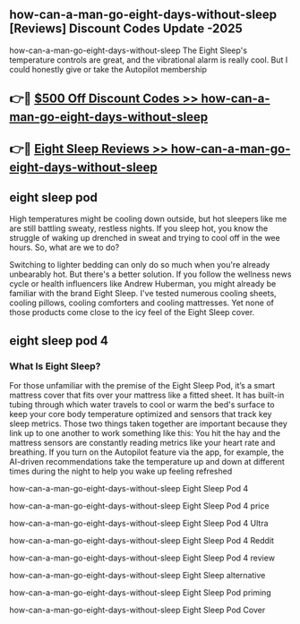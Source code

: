 ## how-can-a-man-go-eight-days-without-sleep [Reviews​] Discount Codes Update -2025

how-can-a-man-go-eight-days-without-sleep The Eight Sleep's temperature controls are great, and the vibrational alarm is really cool. But I could honestly give or take the Autopilot membership

## 👉🔴 [$500 Off Discount Codes >> how-can-a-man-go-eight-days-without-sleep](http://download.freeplayer.one?title=how-can-a-man-go-eight-days-without-sleep&ref=18-ES)

## 👉🔴 [Eight Sleep Reviews >> how-can-a-man-go-eight-days-without-sleep](http://download.freeplayer.one?title=how-can-a-man-go-eight-days-without-sleep&ref=18-ES)

## eight sleep pod

High temperatures might be cooling down outside, but hot sleepers like me are still battling sweaty, restless nights. If you sleep hot, you know the struggle of waking up drenched in sweat and trying to cool off in the wee hours. So, what are we to do?

Switching to lighter bedding can only do so much when you're already unbearably hot. But there's a better solution. If you follow the wellness news cycle or health influencers like Andrew Huberman, you might already be familiar with the brand Eight Sleep. I've tested numerous cooling sheets, cooling pillows, cooling comforters and cooling mattresses. Yet none of those products come close to the icy feel of the Eight Sleep cover.

## eight sleep pod 4

### What Is Eight Sleep?

For those unfamiliar with the premise of the Eight Sleep Pod, it’s a smart mattress cover that fits over your mattress like a fitted sheet. It has built-in tubing through which water travels to cool or warm the bed's surface to keep your core body temperature optimized and sensors that track key sleep metrics. Those two things taken together are important because they link up to one another to work something like this: You hit the hay and the mattress sensors are constantly reading metrics like your heart rate and breathing. If you turn on the Autopilot feature via the app, for example, the AI-driven recommendations take the temperature up and down at different times during the night to help you wake up feeling refreshed

how-can-a-man-go-eight-days-without-sleep Eight Sleep Pod 4

how-can-a-man-go-eight-days-without-sleep Eight Sleep Pod 4 price

how-can-a-man-go-eight-days-without-sleep Eight Sleep Pod 4 Ultra

how-can-a-man-go-eight-days-without-sleep Eight Sleep Pod 4 Reddit

how-can-a-man-go-eight-days-without-sleep Eight Sleep Pod 4 review

how-can-a-man-go-eight-days-without-sleep Eight Sleep alternative

how-can-a-man-go-eight-days-without-sleep Eight Sleep Pod priming

how-can-a-man-go-eight-days-without-sleep Eight Sleep Pod Cover